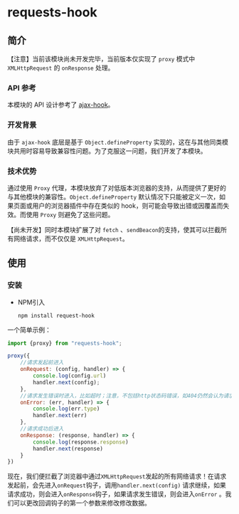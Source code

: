 # requests-hook

## 简介

【注意】当前该模块尚未开发完毕，当前版本仅实现了 `proxy` 模式中 `XMLHttpRequest` 的 `onResponse` 处理。

### API 参考

本模块的 API 设计参考了 [ajax-hook](https://github.com/wendux/ajax-hook)。

### 开发背景

由于 `ajax-hook` 底层是基于 `Object.defineProperty` 实现的，这在与其他同类模块共用时容易导致兼容性问题。为了克服这一问题，我们开发了本模块。

### 技术优势

通过使用 `Proxy` 代理，本模块放弃了对低版本浏览器的支持，从而提供了更好的与其他模块的兼容性。`Object.defineProperty` 默认情况下只能被定义一次，如果页面或用户的浏览器插件中存在类似的 hook，则可能会导致出错或因覆盖而失效。而使用 `Proxy` 则避免了这些问题。

【尚未开发】同时本模块扩展了对 `fetch` 、`sendBeacon`的支持，使其可以拦截所有网络请求，而不仅仅是 `XMLHttpRequest`。

## 使用

### 安装

- NPM引入

  ```shell
  npm install request-hook
  ```

一个简单示例：

```javascript
import {proxy} from "requests-hook";

proxy({
    //请求发起前进入
    onRequest: (config, handler) => {
        console.log(config.url)
        handler.next(config);
    },
    //请求发生错误时进入，比如超时；注意，不包括http状态码错误，如404仍然会认为请求成功
    onError: (err, handler) => {
        console.log(err.type)
        handler.next(err)
    },
    //请求成功后进入
    onResponse: (response, handler) => {
        console.log(response.response)
        handler.next(response)
    }
})
```

现在，我们便拦截了浏览器中通过`XMLHttpRequest`发起的所有网络请求！在请求发起前，会先进入`onRequest`钩子，调用`handler.next(config)` 请求继续，如果请求成功，则会进入`onResponse`钩子，如果请求发生错误，则会进入`onError` 。我们可以更改回调钩子的第一个参数来修改修改数据。

